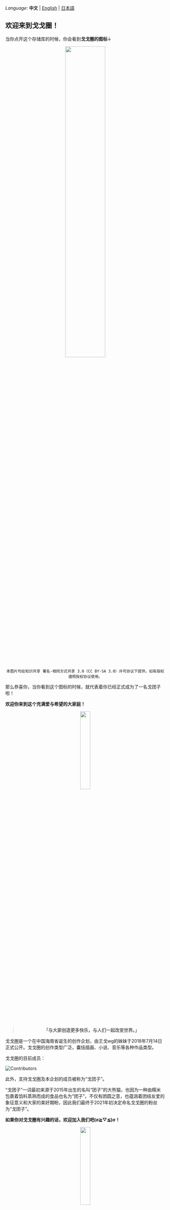 _Language:_ **中文** | [English](https://github.com/gege-circle) | [日本語](./profile/README_JA.md)

## 欢迎来到戈戈圈！
当你点开这个存储库的时候，你会看到<b>戈戈圈的图标</b>↓

<div align=center>
<img src="https://i0.hdslb.com/bfs/article/22734484a61a1476ceddc8077468ee4e399908610.png" width="50%"/>
</div>

<div align=center>
<code>本图片均在知识共享 署名-相同方式共享 3.0（CC BY-SA 3.0）许可协议下提供，如有授权遵照授权协议使用。</code>
</div>
 
那么恭喜你，当你看到这个图标的时候，就代表着你已经正式成为了一名戈团子啦！

<b>欢迎你来到这个充满爱与希望的大家庭！</b>

<div align=center>
<img src="https://i0.hdslb.com/bfs/article/4adb9255ada5b97061e610b682b8636764fe50ed.png" width="25%"/>
</div>

<div align=center>
<blockquote><b>「与大家创造更多快乐，与人们一起改变世界。」</b></blockquote>
</div>

戈戈圈是一个在中国海南省诞生的创作企划，由王戈wg的妹妹于2018年7月14日正式公开。戈戈圈的创作类型广泛，囊括插画、小说、音乐等各种作品类型。

戈戈圈的目前成员：

![Contributors](https://contrib.rocks/image?repo=gege-circle/home)

此外，支持戈戈圈及本企划的成员被称为“戈团子”。

“戈团子”一词最初来源于2015年出生的名叫“团子”的大熊猫，也因为一种由糯米包裹着馅料蒸熟而成的食品也名为“团子”，不仅有团圆之意，也蕴涵着团结友爱的象征意义和大家的美好期盼，因此我们最终于2021年初决定命名戈戈圈的粉丝为“戈团子”。

<b>如果你对戈戈圈有兴趣的话，欢迎加入我们吧(σ≧︎▽︎≦︎)σ！</b>

<div align=center>
<img src="https://i0.hdslb.com/bfs/article/4adb9255ada5b97061e610b682b8636764fe50ed.png" width="25%"/>
</div>

由于王戈wg此前投稿的相关视频并未详细说明本企划的信息，且相关视频的表述极其模糊，我们特此创建这个存储库，以文字的形式向大家介绍戈戈圈。

戈戈圈自2018年7月14日成立至今，一直以来都秉持着包容开放、和谐友善的原则。我们深知自己的责任和使命，始终尊重社会道德习俗，严格遵循国家法律法规，为维护社会稳定和公共利益做出了积极的贡献。

因此，<b>我们不允许任何人或组织以“戈戈圈”的名义在网络平台或现实中发布不当言论，同时我们也坚决反对过度宣传戈戈圈的行为</b>，包括但不限于<b>与戈戈圈无关的任何视频中的弹幕、评论区，以任何方式提及戈戈圈及本企划的成员</b>。

虽然我们知道在无关视频中提到戈戈圈的人，也许是无意间提到或者是因为热情之类的原因，但是这样子会给那些与戈戈圈无关的视频作者还有观众<b>带去麻烦和困扰</b>，而且我们戈戈圈也因为这件事受到了很多攻击。

因此，我们作为戈戈圈的成员，想<b>拜托大家一件事</b>：

如果以后看见有人在与戈戈圈无关的视频中提到了戈戈圈，咱们就点个<b>举报</b>，让这些评论和弹幕消失掉。

<b>“与戈戈圈无关的视频”指这个视频既不是戈戈圈及本企划的成员制作的、而且视频中也没有直接提到戈戈圈</b>。看到在无关视频中提到戈戈圈的人，咱们一起点举报，<b>不要和对方争论，举报就好</b>。

看到乱刷戈戈圈的人也不用回复他们，1条刷戈戈圈的和99条不准他刷戈戈圈的消息一起涌上去那会变成另一种不好的情况了。所以我们只要默默点个举报就好！默默地默默地默默地默默地点举报就好，<b>不理不吵不争论</b>！

如果大家看到有人说“凭什么不让我刷戈戈圈”，就把这个存储库发给ta，说这是<b>戈戈圈不让刷的</b>，对方要是想争论就来和我们争论吧！

要是之后还是有四处乱刷戈戈圈的现象，<b>我们就会继续重复强调这件事</b>。我们会一直一直强调下去，拜托大家<b>和我们一起把乱刷戈戈圈的这个现象解决掉</b>，真的真的拜托大家！

所以

<div align=center>
<img src="https://i0.hdslb.com/bfs/new_dyn/ff6fbfaf3329829ffdb4875c7a74d23e388938014.png" width="100%"/>
</div>

注：如果你以前在无关视频中提到过戈戈圈，没关系，从现在开始我们一起把这个现象去除掉，<b>跟我们一起点举报就好！拜托了</b>！

<div align=center>
<img src="https://i0.hdslb.com/bfs/article/4adb9255ada5b97061e610b682b8636764fe50ed.png" width="25%"/>
</div>

在这个存储库的最后，悄悄告诉你们一个大家都知道的秘密~

其实，戈戈圈一直以来都将大家当做好朋友或亲密无间的兄弟姐妹，共同度过每一个瞬间~

在我们心中，大家都是独一无二、生动鲜活的个体，各自承载着丰富多彩的人生故事与情感波动——欢笑、悲伤、愤怒、失落，这些真实而温暖的感受，让你们不仅仅是数字背后的存在，而是我们珍视的伙伴。正是这份共鸣与理解，让我们携手至今，共同前行。

同样地，我也满怀期待，希望我们自己在大家心中也能是那个可以随时倾诉、分享喜悦与忧伤的好朋友。无论是喜悦满溢想要分享，还是心绪低落需要哭诉，都要记得，戈戈圈和我们一直都在。可能我们不能及时回复，但是我们的心意与陪伴从未远离，我们一直都在~

这样的心声，或许在特殊的日子里表达更为贴切，但既然此刻涌上心头，我们便迫不及待地想要告诉你们。毕竟，真诚的话语，无论何时说出，都能温暖人心。

最后，让我们许下永恒的约定吧！成为彼此永远的好朋友，不论“永远”具体有多远，我们都愿成为那个在你需要时，能给予支持与陪伴的朋友。

<b>这份感激之情，永远铭记于心！💖</b>

## Issues 去哪了？
考虑到此存储库长期处于闲置状态，且讨论功能现已转移到 Reddit 论坛 r/gege_circle，因此我们决定关闭此存储库的 Issues，这与 GitHub 或其他方面无关。

如需进一步的讨论，请前往我们的 Reddit 论坛 **[r/gege_circle](https://reddit.com/r/gege_circle)** 获取更多信息。

感谢大家一直以来对戈戈圈的关心与支持。

